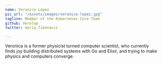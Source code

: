 ```yaml
---
name: Veronica Lopez
pic_url: "/assets/images/veronica-lopez.jpg"
tagline: Member of the Kubernetes Core Team
github: Verolop
twitter: maria_fibonacci

---
```

Veronica is a former physicist turned computer scientist, who currently finds joy building distributed systems with Go and Elixir, and trying to make physics and computers converge.